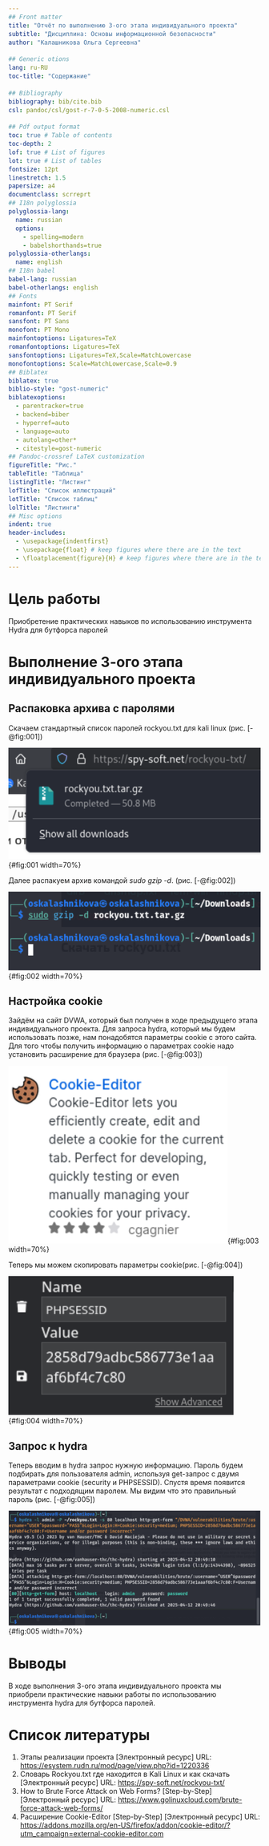 ```yaml
---
## Front matter
title: "Отчёт по выполнению 3-ого этапа индивидуального проекта"
subtitle: "Дисциплина: Основы информационной безопасности"
author: "Калашникова Ольга Сергеевна"

## Generic otions
lang: ru-RU
toc-title: "Содержание"

## Bibliography
bibliography: bib/cite.bib
csl: pandoc/csl/gost-r-7-0-5-2008-numeric.csl

## Pdf output format
toc: true # Table of contents
toc-depth: 2
lof: true # List of figures
lot: true # List of tables
fontsize: 12pt
linestretch: 1.5
papersize: a4
documentclass: scrreprt
## I18n polyglossia
polyglossia-lang:
  name: russian
  options:
	- spelling=modern
	- babelshorthands=true
polyglossia-otherlangs:
  name: english
## I18n babel
babel-lang: russian
babel-otherlangs: english
## Fonts
mainfont: PT Serif
romanfont: PT Serif
sansfont: PT Sans
monofont: PT Mono
mainfontoptions: Ligatures=TeX
romanfontoptions: Ligatures=TeX
sansfontoptions: Ligatures=TeX,Scale=MatchLowercase
monofontoptions: Scale=MatchLowercase,Scale=0.9
## Biblatex
biblatex: true
biblio-style: "gost-numeric"
biblatexoptions:
  - parentracker=true
  - backend=biber
  - hyperref=auto
  - language=auto
  - autolang=other*
  - citestyle=gost-numeric
## Pandoc-crossref LaTeX customization
figureTitle: "Рис."
tableTitle: "Таблица"
listingTitle: "Листинг"
lofTitle: "Список иллюстраций"
lotTitle: "Список таблиц"
lolTitle: "Листинги"
## Misc options
indent: true
header-includes:
  - \usepackage{indentfirst}
  - \usepackage{float} # keep figures where there are in the text
  - \floatplacement{figure}{H} # keep figures where there are in the text
---
```


# Цель работы

Приобретение практических навыков по использованию инструмента Hydra для бутфорса паролей

# Выполнение 3-ого этапа индивидуального проекта

## Распаковка архива с паролями

Скачаем стандартный список паролей rockyou.txt для kali linux (рис. [-@fig:001])

![Загрузка архива со списком паролей](image/1.png){#fig:001 width=70%}

Далее распакуем архив командой *sudo gzip -d*.  (рис. [-@fig:002])

![Распаковка архива со списком паролей](image/2.png){#fig:002 width=70%}

## Настройка cookie

Зайдём на сайт DVWA, который был получен в ходе предыдущего этапа индивидуального проекта. Для запроса hydra, который мы будем использовать позже, нам понадобятся параметры cookie с этого сайта. Для того чтобы получить информацию о параметрах cookie надо установить расширение для браузера  (рис. [-@fig:003])

![Установка расширения](image/3.png){#fig:003 width=70%}

Теперь мы можем скопировать параметры cookie(рис. [-@fig:004])

![Параметры cookie](image/4.png){#fig:004 width=70%}

## Запрос к hydra

Теперь вводим в hydra запрос нужную информацию. Пароль будем подбирать для пользователя admin, используя get-запрос с двумя параметрами cookie (security и PHPSESSID). Спустя время появится результат с подходящим паролем. Мы видим что это правильный пароль (рис. [-@fig:005])

![Запрос к hydra](image/5.png){#fig:005 width=70%}

# Выводы
 
В ходе выполнения 3-ого этапа индивидуального проекта мы приобрели практические навыки работы по использованию инструмента hydra для бутфорса паролей.

# Список литературы

1. Этапы реализации проекта [Электронный ресурс] URL: https://esystem.rudn.ru/mod/page/view.php?id=1220336
2. Словарь Rockyou.txt где находится в Kali Linux и как скачать [Электронный ресурс] URL: https://spy-soft.net/rockyou-txt/
3. How to Brute Force Attack on Web Forms? [Step-by-Step] [Электронный ресурс] URL: https://www.golinuxcloud.com/brute-force-attack-web-forms/
4. Расширение Cookie-Editor [Step-by-Step] [Электронный ресурс] URL: https://addons.mozilla.org/en-US/firefox/addon/cookie-editor/?utm_campaign=external-cookie-editor.com
